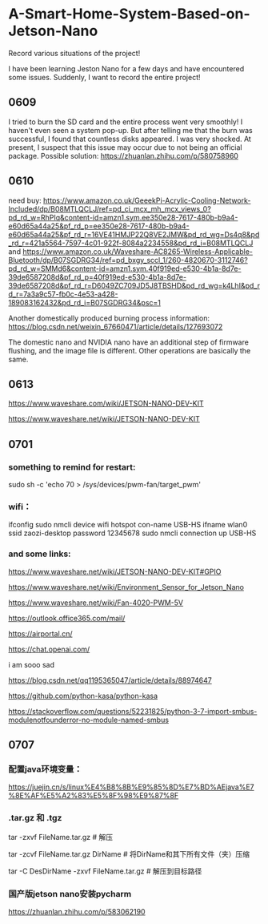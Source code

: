 # A-Smart-Home-System-Based-on-Jetson-Nano
Record various situations of the project!

I have been learning Jeston Nano for a few days and have encountered some issues. Suddenly, I want to record the entire project!

## 0609

I tried to burn the SD card and the entire process went very smoothly! I haven't even seen a system pop-up. But after telling me that the burn was successful, I found that countless disks appeared. I was very shocked. At present, I suspect that this issue may occur due to not being an official package. 
Possible solution: https://zhuanlan.zhihu.com/p/580758960

## 0610

need buy: 
https://www.amazon.co.uk/GeeekPi-Acrylic-Cooling-Network-Included/dp/B08MTLQCLJ/ref=pd_ci_mcx_mh_mcx_views_0?pd_rd_w=RhPIq&content-id=amzn1.sym.ee350e28-7617-480b-b9a4-e60d65a44a25&pf_rd_p=ee350e28-7617-480b-b9a4-e60d65a44a25&pf_rd_r=16VE41HMJP22Q8VE2JMW&pd_rd_wg=Ds4q8&pd_rd_r=421a5564-7597-4c01-922f-8084a2234558&pd_rd_i=B08MTLQCLJ 
and 
https://www.amazon.co.uk/Waveshare-AC8265-Wireless-Applicable-Bluetooth/dp/B07SGDRG34/ref=pd_bxgy_sccl_1/260-4820670-3112746?pd_rd_w=SMMd6&content-id=amzn1.sym.40f919ed-e530-4b1a-8d7e-39de6587208d&pf_rd_p=40f919ed-e530-4b1a-8d7e-39de6587208d&pf_rd_r=D6049ZC709JD5J8TBSHD&pd_rd_wg=k4LhI&pd_rd_r=7a3a9c57-fb0c-4e53-a428-189083162432&pd_rd_i=B07SGDRG34&psc=1

Another domestically produced burning process information: https://blog.csdn.net/weixin_67660471/article/details/127693072

The domestic nano and NVIDIA nano have an additional step of firmware flushing, and the image file is different. Other operations are basically the same.

## 0613

https://www.waveshare.com/wiki/JETSON-NANO-DEV-KIT

https://www.waveshare.net/wiki/JETSON-NANO-DEV-KIT

## 0701

### something to remind for restart:

sudo sh -c 'echo 70 > /sys/devices/pwm-fan/target_pwm'

### wifi：

ifconfig
sudo nmcli device wifi hotspot con-name USB-HS ifname wlan0 ssid zaozi-desktop password 12345678
sudo nmcli connection up USB-HS

### and some links: 

https://www.waveshare.net/wiki/JETSON-NANO-DEV-KIT#GPIO

https://www.waveshare.net/wiki/Environment_Sensor_for_Jetson_Nano

https://www.waveshare.net/wiki/Fan-4020-PWM-5V

https://outlook.office365.com/mail/

https://airportal.cn/

https://chat.openai.com/

i am sooo sad

https://blog.csdn.net/qq1195365047/article/details/88974647

https://github.com/python-kasa/python-kasa

https://stackoverflow.com/questions/52231825/python-3-7-import-smbus-modulenotfounderror-no-module-named-smbus

## 0707

### 配置java环境变量：
https://juejin.cn/s/linux%E4%B8%8B%E9%85%8D%E7%BD%AEjava%E7%8E%AF%E5%A2%83%E5%8F%98%E9%87%8F

### .tar.gz 和 .tgz
tar -zxvf FileName.tar.gz               # 解压

tar -zcvf FileName.tar.gz DirName       # 将DirName和其下所有文件（夹）压缩

tar -C DesDirName -zxvf FileName.tar.gz # 解压到目标路径

### 国产版jetson nano安装pycharm
https://zhuanlan.zhihu.com/p/583062190
